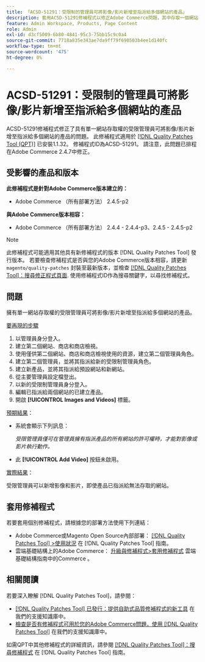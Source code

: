 ```yaml
---
title: 「ACSD-51291：受限制的管理員可將影像/影片新增至指派給多個網站的產品」
description: 套用ACSD-51291修補程式以修正Adobe Commerce問題，其中存取一個網站的受限管理員可將影像/影片新增至指派給多個網站的產品。
feature: Admin Workspace, Products, Page Content
role: Admin
exl-id: d3cf5009-6b80-4841-95c3-75bb15c9c0a4
source-git-commit: 7718a835e343ae7da9ff79f690503b4ee1d140fc
workflow-type: tm+mt
source-wordcount: '475'
ht-degree: 0%

---
```


# ACSD-51291：受限制的管理員可將影像/影片新增至指派給多個網站的產品

ACSD-51291修補程式修正了具有單一網站存取權的受限管理員可將影像/影片新增至指派給多個網站的產品的問題。 此修補程式適用於 [[!DNL Quality Patches Tool (QPT)]](/help/announcements/adobe-commerce-announcements/magento-quality-patches-released-new-tool-to-self-serve-quality-patches.md) 已安裝1.1.32。 修補程式ID為ACSD-51291。 請注意，此問題已排程在Adobe Commerce 2.4.7中修正。

## 受影響的產品和版本

**此修補程式是針對Adobe Commerce版本建立的：**

* Adobe Commerce （所有部署方法） 2.4.5-p2

**與Adobe Commerce版本相容：**

* Adobe Commerce （所有部署方法） 2.4.4 - 2.4.4-p3、2.4.5 - 2.4.5-p2

>[!NOTE]
>
>此修補程式可能適用其他具有新修補程式的版本 [!DNL Quality Patches Tool] 發行版本。 若要檢查修補程式是否與您的Adobe Commerce版本相容，請更新 `magento/quality-patches` 封裝至最新版本，並檢查 [[!DNL Quality Patches Tool]：搜尋修正程式頁面](https://experienceleague.adobe.com/tools/commerce-quality-patches/index.html). 使用修補程式ID作為搜尋關鍵字，以尋找修補程式。

## 問題

擁有單一網站存取權的受限管理員可將影像/影片新增至指派給多個網站的產品。

<u>要再現的步驟</u>

1. 以管理員身分登入。
1. 建立第二個網站、商店和商店檢視。
1. 使用僅供第二個網站、商店和商店檢視使用的資源，建立第二個管理員角色。
1. 建立第二個管理員，並將其指派給新的受限制管理員角色。
1. 建立新產品，並將其指派給預設網站和新網站。
1. 從主要管理員設定檔登出。
1. 以新的受限制管理員身分登入。
1. 編輯已指派給兩個網站的已建立產品。
1. 開啟 **[!UICONTROL Images and Videos]** 標籤。

<u>預期結果</u>：

* 系統會顯示下列訊息：

  *受限管理員僅可在管理員擁有指派產品的所有網站的許可權時，才能對影像或影片執行動作。*

* 此 **[!UICONTROL Add Video]** 按鈕未啟用。

<u>實際結果</u>：

受限管理員可以新增影像和影片，即使產品已指派給無法存取的網站。

## 套用修補程式

若要套用個別修補程式，請根據您的部署方法使用下列連結：

* Adobe Commerce或Magento Open Source內部部署： [[!DNL Quality Patches Tool] >使用狀況](https://experienceleague.adobe.com/docs/commerce-operations/tools/quality-patches-tool/usage.html) 在 [!DNL Quality Patches Tool] 指南。
* 雲端基礎結構上的Adobe Commerce： [升級與修補程式>套用修補程式](https://experienceleague.adobe.com/docs/commerce-cloud-service/user-guide/develop/upgrade/apply-patches.html) 雲端基礎結構指南中的Commerce 。

## 相關閱讀

若要深入瞭解 [!DNL Quality Patches Tool]，請參閱：

* [[!DNL Quality Patches Tool] 已發行：提供自助式品質修補程式的新工具](/help/announcements/adobe-commerce-announcements/magento-quality-patches-released-new-tool-to-self-serve-quality-patches.md) 在我們的支援知識庫中。
* [檢查是否有修補程式可用於您的Adobe Commerce問題，使用 [!DNL Quality Patches Tool]](/help/support-tools/patches-available-in-qpt-tool/check-patch-for-magento-issue-with-magento-quality-patches.md) 在我們的支援知識庫中。

如需QPT中其他修補程式的詳細資訊，請參閱 [[!DNL Quality Patches Tool]：搜尋修補程式](https://experienceleague.adobe.com/tools/commerce-quality-patches/index.html) 在 [!DNL Quality Patches Tool] 指南。
